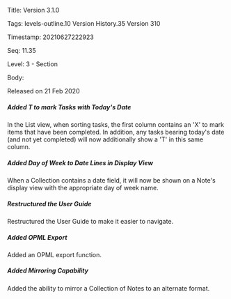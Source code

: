 Title:  Version 3.1.0

Tags:   levels-outline.10 Version History.35 Version 310

Timestamp: 20210627222923

Seq:    11.35

Level:  3 - Section

Body: 

Released on 21 Feb 2020
 
##### Added T to mark Tasks with Today's Date

In the List view, when sorting tasks, the first column contains an 'X' to mark items that have been completed. In addition, any tasks bearing today's date (and not yet completed) will now additionally show a 'T' in this same column. 

 
##### Added Day of Week to Date Lines in Display View

When a Collection contains a date field, it will now be shown on a Note's display view with the appropriate day of week name. 

 
##### Restructured the User Guide

Restructured the User Guide to make it easier to navigate. 

 
##### Added OPML Export

Added an OPML export function. 

 
##### Added Mirroring Capability

Added the ability to mirror a Collection of Notes to an alternate format.
